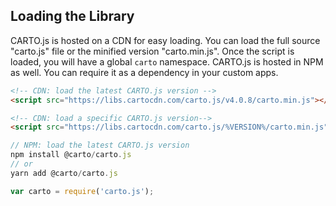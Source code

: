 ## Loading the Library 
CARTO.js is hosted on a CDN for easy loading. You can load the full source "carto.js" file or the minified version "carto.min.js". Once the script is loaded, you will have a global `carto` namespace.
CARTO.js is hosted in NPM as well. You can require it as a dependency in your custom apps.

```html
<!-- CDN: load the latest CARTO.js version -->
<script src="https://libs.cartocdn.com/carto.js/v4.0.8/carto.min.js"></script>

<!-- CDN: load a specific CARTO.js version-->
<script src="https://libs.cartocdn.com/carto.js/%VERSION%/carto.min.js"></script>
```

```javascript
// NPM: load the latest CARTO.js version
npm install @carto/carto.js
// or
yarn add @carto/carto.js

var carto = require('carto.js');
```

